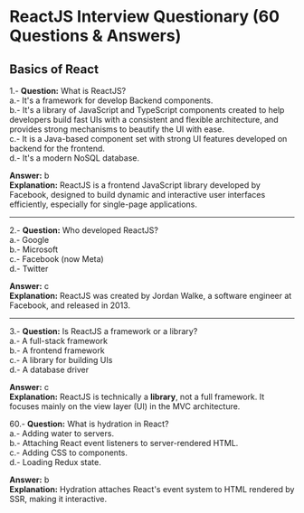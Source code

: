 # ReactJS Interview Questionary (60 Questions & Answers)

## Basics of React

1.- **Question:** What is ReactJS?\
a.- It's a framework for develop Backend components.\
b.- It's a library of JavaScript and TypeScript components created to
help developers build fast UIs with a consistent and flexible
architecture, and provides strong mechanisms to beautify the UI with
ease.\
c.- It is a Java-based component set with strong UI features developed
on backend for the frontend.\
d.- It's a modern NoSQL database.

**Answer:** b\
**Explanation:** ReactJS is a frontend JavaScript library developed by
Facebook, designed to build dynamic and interactive user interfaces
efficiently, especially for single-page applications.

------------------------------------------------------------------------

2.- **Question:** Who developed ReactJS?\
a.- Google\
b.- Microsoft\
c.- Facebook (now Meta)\
d.- Twitter

**Answer:** c\
**Explanation:** ReactJS was created by Jordan Walke, a software
engineer at Facebook, and released in 2013.

------------------------------------------------------------------------

3.- **Question:** Is ReactJS a framework or a library?\
a.- A full-stack framework\
b.- A frontend framework\
c.- A library for building UIs\
d.- A database driver

**Answer:** c\
**Explanation:** ReactJS is technically a **library**, not a full
framework. It focuses mainly on the view layer (UI) in the MVC
architecture.


60.- **Question:** What is hydration in React?\
a.- Adding water to servers.\
b.- Attaching React event listeners to server-rendered HTML.\
c.- Adding CSS to components.\
d.- Loading Redux state.

**Answer:** b\
**Explanation:** Hydration attaches React's event system to HTML
rendered by SSR, making it interactive.



